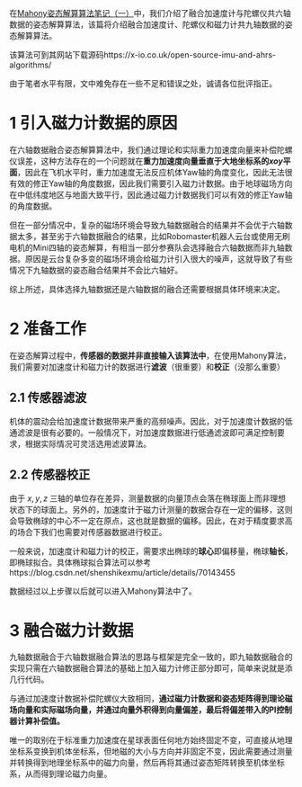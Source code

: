 在[Mahony姿态解算算法笔记（一）](https://www.cnblogs.com/HongxiWong/p/12357230.html)中，我们介绍了融合加速度计与陀螺仪共六轴数据的姿态解算算法，该篇将介绍融合加速度计、陀螺仪和磁力计共九轴数据的姿态解算算法。

该算法可到其网站下载源码https://x-io.co.uk/open-source-imu-and-ahrs-algorithms/

由于笔者水平有限，文中难免存在一些不足和错误之处，诚请各位批评指正。

# 1 引入磁力计数据的原因

在六轴数据融合姿态解算算法中，我们通过理论和实际重力加速度向量来补偿陀螺仪误差，这种方法存在的一个问题就在**重力加速度向量垂直于大地坐标系的$xoy$平面**，因此在飞机水平时，重力加速度无法反应机体Yaw轴的角度变化，因此无法很有效的修正Yaw轴的角度数据，因此我们需要引入磁力计数据。由于地球磁场方向在中低纬度地区与地面大致平行，因此通过磁力计数据我们可以有效的修正Yaw轴的角度数据。

但在一部分情况中，复杂的磁场环境会导致九轴数据融合的结果并不会优于六轴数据太多，甚至劣于六轴数据融合的结果，比如Robomaster机器人云台或使用无刷电机的Mini四轴的姿态解算，有相当一部分参赛队会选择融合六轴数据而非九轴数据。原因是云台复杂多变的磁场环境会给磁力计引入很大的噪声，这就导致了有些情况下九轴数据的姿态融合结果并不会比六轴好。

综上所述，具体选择九轴数据还是六轴数据的融合还需要根据具体环境来决定。



# 2 准备工作

在姿态解算过程中，**传感器的数据并非直接输入该算法中**，在使用Mahony算法，我们需要对加速度计和磁力计的数据进行**滤波**（很重要）和**校正**（没那么重要）

## 2.1 传感器滤波

机体的震动会给加速度计数据带来严重的高频噪声。因此，对于加速度计数据的低通滤波是很有必要的。一般情况下，对加速度数据进行低通滤波即可满足控制要求，根据实际情况可灵活选用滤波算法。

## 2.2 传感器校正

由于 $x,y,z$ 三轴的单位存在差异，测量数据的向量顶点会落在椭球面上而非理想状态下的球面上。另外的，加速度计于磁力计测量的数据会存在一定的偏移，这则会导致椭球的中心不一定在原点，这也就是数据的偏移。因此，在对于精度要求高的场合下我们也需要对传感器数据进行校正。

一般来说，加速度计和磁力计的校正，需要求出椭球的**球心**即偏移量，椭球**轴长**，即椭球拟合。具体椭球拟合算法可以参考https://blog.csdn.net/shenshikexmu/article/details/70143455



数据经过以上步骤以后就可以进入Mahony算法中了。



# 3 融合磁力计数据

九轴数据融合于六轴数据融合算法的思路与框架是完全一致的，即九轴数据融合的实现只需在六轴数据融合算法的基础上加入磁力计修正部分即可，简单来说就是添几行代码。

与通过加速度计数据补偿陀螺仪大致相同，**通过磁力计数据和姿态矩阵得到理论磁场向量和实际磁场向量，并通过向量外积得到向量偏差，最后将偏差带入的PI控制器计算补偿值。**

唯一的取别在于标准重力加速度在星球表面任何地方始终固定不变，可直接从地理坐标系变换到机体坐标系，但地磁的大小与方向并非固定不变，因此需要通过测量并转换得到地理坐标系中的磁力向量，然后再将其通过姿态矩阵转换至机体坐标系，从而得到理论磁力向量。